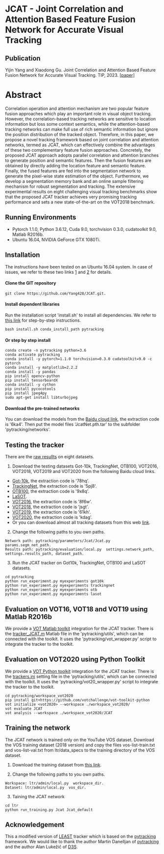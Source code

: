 # JCAT - Joint Correlation and Attention Based Feature Fusion Network for Accurate Visual Tracking

## Publication
Yijin Yang and Xiaodong Gu.
Joint Correlation and Attention Based Feature Fusion Network for Accurate Visual Tracking.
TIP, 2023. [[paper]](https://ieeexplore.ieee.org/document/10061440/)

# Abstract
Correlation operation and attention mechanism are two popular feature fusion approaches which play an important role in visual object tracking. However, the correlation-based tracking networks are sensitive to location information but loss some context semantics, while the attention-based tracking networks can make full use of rich semantic information but ignore the position distribution of the tracked object. Therefore, in this paper, we propose a novel tracking framework based on joint correlation and attention networks, termed as JCAT, which can effectively combine the advantages of these two complementary feature fusion approaches. Concretely, the proposed JCAT approach adopts parallel correlation and attention branches to generate position and semantic features. Then the fusion features are obtained by directly adding the location feature and semantic feature. Finally, the fused features are fed into the segmentation network to generate the pixel-wise state estimation of the object. Furthermore, we develop a segmentation memory bank and an online sample filtering mechanism for robust segmentation and tracking. The extensive experimental results on eight challenging visual tracking benchmarks show that the proposed JCAT tracker achieves very promising tracking performance and sets a new state-of-the-art on the VOT2018 benchmark.

## Running Environments
* Pytorch 1.1.0, Python 3.6.12, Cuda 9.0, torchvision 0.3.0, cudatoolkit 9.0, Matlab R2016b.
* Ubuntu 16.04, NVIDIA GeForce GTX 1080Ti.

## Installation
The instructions have been tested on an Ubuntu 16.04 system. In case of issues, we refer to these two links [1](https://github.com/alanlukezic/d3s) and [2](https://github.com/visionml/pytracking) for details.

#### Clone the GIT repository
```
git clone https://github.com/Yang428/JCAT.git.
```

#### Install dependent libraries
Run the installation script 'install.sh' to install all dependencies. We refer to [this link](https://github.com/visionml/pytracking/blob/master/INSTALL.md) for step-by-step instructions.
```
bash install.sh conda_install_path pytracking
```

#### Or step by step install
```
conda create -n pytracking python=3.6
conda activate pytracking
conda install -y pytorch=1.1.0 torchvision=0.3.0 cudatoolkit=9.0 -c pytorch
conda install -y matplotlib=2.2.2
conda install -y pandas
pip install opencv-python
pip install tensorboardX
conda install -y cython
pip install pycocotools
pip install jpeg4py 
sudo apt-get install libturbojpeg
```

#### Download the pre-trained networks
You can download the models from the [Baidu cloud link](https://pan.baidu.com/s/1aayqXtFBeqggeZKS2dMnxA), the extraction code is '6ka4'. Then put the model files 'JcatNet.pth.tar' to the subfolder 'pytracking/networks'.

## Testing the tracker
There are the [raw resullts](https://github.com/Yang428/JCAT/tree/master/resultsOnBenchmarks) on eight datasets. 
1) Download the testing datasets Got-10k, TrackingNet, OTB100, VOT2016, VOT2018, VOT2019 and VOT2020 from the following Baidu cloud links.
* [Got-10k](https://pan.baidu.com/s/1t_PvpIicHc0U9yR4upf-cA), the extraction code is '78hq'.
* [TrackingNet](https://pan.baidu.com/s/1BKtc4ndh_QrMiXF4fBB2sQ), the extraction code is '5pj8'.
* [OTB100](https://pan.baidu.com/s/1TC6BF9erhDCENGYElfS3sw), the extraction code is '9x8q'.
* [LaSOT](https://pan.baidu.com/s/1KBlrWGOFH9Fe85pCWN5ZkA&shfl=sharepset#list/path=%2F).
* [VOT2016](https://pan.baidu.com/s/1iU88Aqq9mvv9V4ZwY4gUuw), the extraction code is '8f6w'.
* [VOT2018](https://pan.baidu.com/s/1ztAfNwahpDBDssnEYONDuw), the extraction code is 'jsgt'.
* [VOT2019](https://pan.baidu.com/s/1vf7l4sQMCxZY_fDsHkuwTA), the extraction code is '61kh'.
* [VOT2020](https://pan.baidu.com/s/16PFiEdnYQDIGh4ZDxeNB_w), the extraction code is 'kdag'.
* Or you can download almost all tracking datasets from this web [link](https://blog.csdn.net/laizi_laizi/article/details/105447947#VisDrone_77).

2) Change the following paths to you own paths.
```
Network path: pytracking/parameters/Jcat/Jcat.py  params.segm_net_path.
Results path: pytracking/evaluation/local.py  settings.network_path, settings.results_path, dataset_path.
```
3) Run the JCAT tracker on Got10k, TrackingNet, OTB100 and LaSOT datasets.
```
cd pytracking
python run_experiment.py myexperiments got10k
python run_experiment.py myexperiments trackingnet
python run_experiment.py myexperiments otb
python run_experiment.py myexperiments lasot
```

## Evaluation on VOT16, VOT18 and VOT19 using Matlab R2016b
We provide a [VOT Matlab toolkit](https://github.com/votchallenge/toolkit-legacy) integration for the JCAT tracker. There is the [tracker_JCAT.m](https://github.com/Yang428/JCAT/tree/master/pytracking/utils) Matlab file in the 'pytracking/utils', which can be connected with the toolkit. It uses the 'pytracking/vot_wrapper.py' script to integrate the tracker to the toolkit.

## Evaluation on VOT2020 using Python Toolkit
We provide a [VOT Python toolkit](https://github.com/votchallenge/toolkit) integration for the JCAT tracker. There is the [trackers.ini](https://github.com/Yang428/JCAT/tree/master/pytracking/utils) setting file in the 'pytracking/utils', which can be connected with the toolkit. It uses the 'pytracking/vot20_wrapper.py' script to integrate the tracker to the toolkit.
```
cd pytracking/workspace_vot2020
pip install git+https://github.com/votchallenge/vot-toolkit-python
vot initialize <vot2020> --workspace ./workspace_vot2020/
vot evaluate JCAT
vot analysis --workspace ./workspace_vot2020/JCAT
```

## Training the network
The JCAT network is trained only on the YouTube VOS dataset. Download the VOS training dataset (2018 version) and copy the files vos-list-train.txt and vos-list-val.txt from ltr/data_specs to the training directory of the VOS dataset.
1) Download the training dataset from [this link](https://youtube-vos.org/challenge/2018/).

2) Change the following paths to you own paths.
```
Workspace: ltr/admin/local.py  workspace_dir.
Dataset: ltr/admin/local.py  vos_dir.
```
3) Taining the JCAT network
```
cd ltr
python run_training.py Jcat Jcat_default
```

## Acknowledgement
This a modified version of [LEAST](https://github.com/Yang428/LEAST) tracker which is based on the [pytracking](https://github.com/visionml/pytracking) framework. We would like to thank the author Martin Danelljan of [pytracking](https://github.com/visionml/pytracking) and the author Alan Lukežič of [D3S](https://github.com/alanlukezic/d3s).
